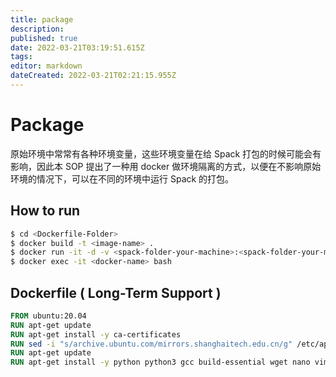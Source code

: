 ```yaml
---
title: package
description: 
published: true
date: 2022-03-21T03:19:51.615Z
tags: 
editor: markdown
dateCreated: 2022-03-21T02:21:15.955Z
---
```


# Package

原始环境中常常有各种环境变量，这些环境变量在给 Spack 打包的时候可能会有影响，因此本 SOP 提出了一种用 docker 做环境隔离的方式，以便在不影响原始环境的情况下，可以在不同的环境中运行 Spack 的打包。

## How to run

```bash
$ cd <Dockerfile-Folder>
$ docker build -t <image-name> .
$ docker run -it -d -v <spack-folder-your-machine>:<spack-folder-your-machine> --name <docker-name> <image-name>
$ docker exec -it <docker-name> bash
```

## Dockerfile ( Long-Term Support )

```Dockerfile
FROM ubuntu:20.04
RUN apt-get update
RUN apt-get install -y ca-certificates
RUN sed -i "s/archive.ubuntu.com/mirrors.shanghaitech.edu.cn/g" /etc/apt/sources.list
RUN apt-get update
RUN apt-get install -y python python3 gcc build-essential wget nano vim gfortran curl less libnl-nf-3-200
```
